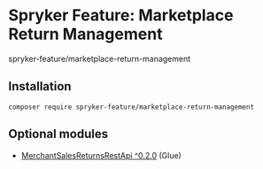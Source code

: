 # Spryker Feature: Marketplace Return Management

spryker-feature/marketplace-return-management

## Installation

```
composer require spryker-feature/marketplace-return-management
```

## Optional modules
- [MerchantSalesReturnsRestApi ^0.2.0](https://github.com/spryker/merchant-sales-returns-rest-api) (Glue)
